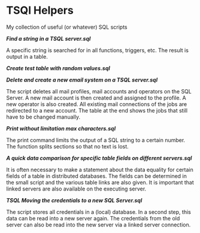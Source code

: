 # TSQl Helpers

My collection of useful (or whatever) SQL scripts

__*Find a string in a TSQL server.sql*__

A specific string is searched for in all functions, triggers, etc. The result is output in a table.

__*Create test table with random values.sql*__

__*Delete and create a new email system on a TSQL server.sql*__

The script deletes all mail profiles, mail accounts and operators on the SQL Server.
A new mail account is then created and assigned to the profile.
A new operator is also created.
All existing mail connections of the jobs are redirected to a new account.
The table at the end shows the jobs that still have to be changed manually.

__*Print without limitation max characters.sql*__

The print command limits the output of a SQL string to a certain number. The function splits sections so that no text is lost.

__*A quick data comparison for specific table fields on different servers.sql*__

It is often necessary to make a statement about the data equality for certain fields of a table in distributed databases.
The fields can be determined in the small script and the various table links are also given.
It is important that linked servers are also available on the executing server.

 __*TSQL Moving the credentials to a new SQL Server.sql*__

The script stores all credentials in a (local) database. In a second step, this data can be read into a new server again. The credentials from the old server can also be read into the new server via a linked server connection.


